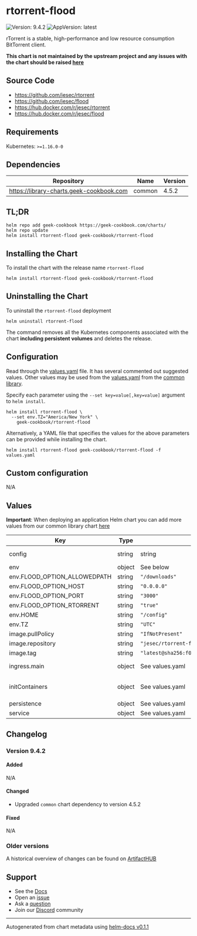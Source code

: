 # rtorrent-flood

![Version: 9.4.2](https://img.shields.io/badge/Version-9.4.2-informational?style=flat-square) ![AppVersion: latest](https://img.shields.io/badge/AppVersion-latest-informational?style=flat-square)

rTorrent is a stable, high-performance and low resource consumption BitTorrent client.

**This chart is not maintained by the upstream project and any issues with the chart should be raised [here](https://github.com/geek-cookbook/charts/issues/new/choose)**

## Source Code

* <https://github.com/jesec/rtorrent>
* <https://github.com/jesec/flood>
* <https://hub.docker.com/r/jesec/rtorrent>
* <https://hub.docker.com/r/jesec/flood>

## Requirements

Kubernetes: `>=1.16.0-0`

## Dependencies

| Repository | Name | Version |
|------------|------|---------|
| https://library-charts.geek-cookbook.com | common | 4.5.2 |

## TL;DR

```console
helm repo add geek-cookbook https://geek-cookbook.com/charts/
helm repo update
helm install rtorrent-flood geek-cookbook/rtorrent-flood
```

## Installing the Chart

To install the chart with the release name `rtorrent-flood`

```console
helm install rtorrent-flood geek-cookbook/rtorrent-flood
```

## Uninstalling the Chart

To uninstall the `rtorrent-flood` deployment

```console
helm uninstall rtorrent-flood
```

The command removes all the Kubernetes components associated with the chart **including persistent volumes** and deletes the release.

## Configuration

Read through the [values.yaml](./values.yaml) file. It has several commented out suggested values.
Other values may be used from the [values.yaml](https://github.com/geek-cookbook/library-charts/tree/main/charts/stable/common/values.yaml) from the [common library](https://github.com/geek-cookbook/library-charts/tree/main/charts/stable/common).

Specify each parameter using the `--set key=value[,key=value]` argument to `helm install`.

```console
helm install rtorrent-flood \
  --set env.TZ="America/New York" \
    geek-cookbook/rtorrent-flood
```

Alternatively, a YAML file that specifies the values for the above parameters can be provided while installing the chart.

```console
helm install rtorrent-flood geek-cookbook/rtorrent-flood -f values.yaml
```

## Custom configuration

N/A

## Values

**Important**: When deploying an application Helm chart you can add more values from our common library chart [here](https://github.com/geek-cookbook/library-charts/tree/main/charts/stable/common)

| Key | Type | Default | Description |
|-----|------|---------|-------------|
| config | string | string | Minimal configuration provided from https://github.com/jesec/rtorrent/blob/master/doc/rtorrent.rc |
| env | object | See below | environment variables. See [image docs](https://github.com/jesec/flood#configuration) for more details. |
| env.FLOOD_OPTION_ALLOWEDPATH | string | `"/downloads"` | Allowed path for file operations |
| env.FLOOD_OPTION_HOST | string | `"0.0.0.0"` | The host that Flood should listen for web connections on |
| env.FLOOD_OPTION_PORT | string | `"3000"` | The port that Flood should listen for web connections on |
| env.FLOOD_OPTION_RTORRENT | string | `"true"` | ADVANCED: rTorrent daemon managed by Flood |
| env.HOME | string | `"/config"` | Folder where Flood stores it's configuration |
| env.TZ | string | `"UTC"` | Set the container timezone |
| image.pullPolicy | string | `"IfNotPresent"` | image pull policy |
| image.repository | string | `"jesec/rtorrent-flood"` | image repository |
| image.tag | string | `"latest@sha256:f0c894ec459e52d85bc69685247ddbd8e8fcf3709b50bf8ee8b0df3bf69b7b49"` | image tag |
| ingress.main | object | See values.yaml | Enable and configure ingress settings for the chart under this key. |
| initContainers | object | See values.yaml | Use an initContainer to delete the rtorrent.lock file when the pod starts this is only required if `session.use_lock.set = no` is NOT set |
| persistence | object | See values.yaml | Configure persistence settings for the chart under this key. |
| service | object | See values.yaml | Configures service settings for the chart. |

## Changelog

### Version 9.4.2

#### Added

N/A

#### Changed

* Upgraded `common` chart dependency to version 4.5.2

#### Fixed

N/A

### Older versions

A historical overview of changes can be found on [ArtifactHUB](https://artifacthub.io/packages/helm/geek-cookbook/rtorrent-flood?modal=changelog)

## Support

- See the [Docs](https://docs.geek-cookbook.com/our-helm-charts/getting-started/)
- Open an [issue](https://github.com/geek-cookbook/charts/issues/new/choose)
- Ask a [question](https://github.com/geek-cookbook/organization/discussions)
- Join our [Discord](http://chat.funkypenguin.co.nz) community

----------------------------------------------
Autogenerated from chart metadata using [helm-docs v0.1.1](https://github.com/geek-cookbook/helm-docs/releases/v0.1.1)
